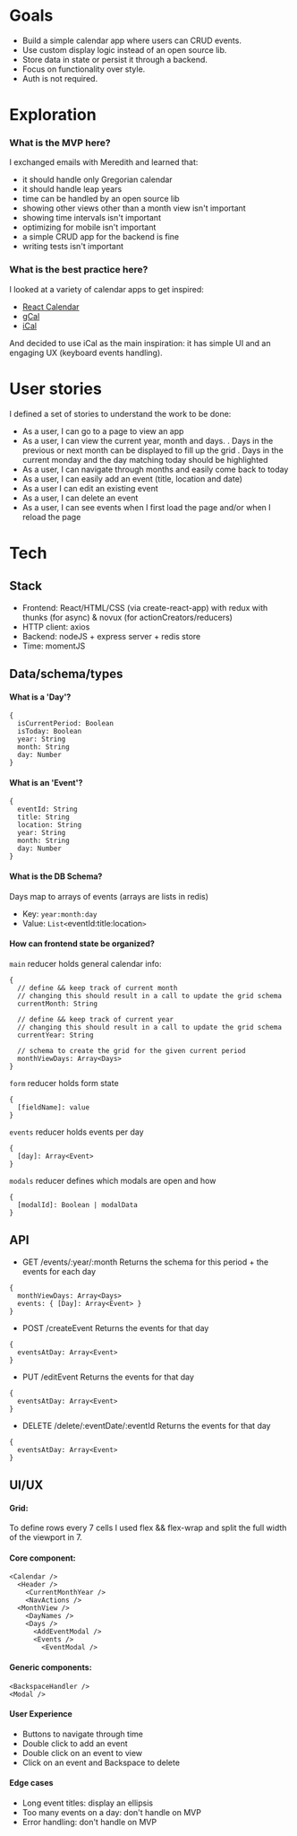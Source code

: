 # Goals

- Build a simple calendar app where users can CRUD events.
- Use custom display logic instead of an open source lib.
- Store data in state or persist it through a backend.
- Focus on functionality over style.
- Auth is not required.

# Exploration

### What is the MVP here?

I exchanged emails with Meredith and learned that:
- it should handle only Gregorian calendar
- it should handle leap years
- time can be handled by an open source lib
- showing other views other than a month view isn't important
- showing time intervals isn't important
- optimizing for mobile isn't important
- a simple CRUD app for the backend is fine
- writing tests isn't important

### What is the best practice here?

I looked at a variety of calendar apps to get inspired:
- [React Calendar](https://www.npmjs.com/package/react-calendar)
- [gCal](https://calendar.google.com/calendar/r)
- [iCal](https://www.icloud.com/calendar)

And decided to use iCal as the main inspiration: it has simple UI and an engaging UX (keyboard events handling).

# User stories

I defined a set of stories to understand the work to be done:
- As a user, I can go to a page to view an app
- As a user, I can view the current year, month and days.
  . Days in the previous or next month can be displayed to fill up the grid
  . Days in the current monday and the day matching today should be highlighted
- As a user, I can navigate through months and easily come back to today
- As a user, I can easily add an event (title, location and date)
- As a user I can edit an existing event
- As a user, I can delete an event
- As a user, I can see events when I first load the page and/or when I reload the page

# Tech

## Stack
- Frontend: React/HTML/CSS (via create-react-app) with redux with thunks (for async) & novux (for actionCreators/reducers)
- HTTP client: axios
- Backend: nodeJS + express server + redis store
- Time: momentJS

## Data/schema/types

#### What is a 'Day'?
```
{
  isCurrentPeriod: Boolean
  isToday: Boolean
  year: String
  month: String
  day: Number
}
```

#### What is an 'Event'?
```
{
  eventId: String
  title: String
  location: String
  year: String
  month: String
  day: Number
}
```

#### What is the DB Schema?

Days map to arrays of events (arrays are lists in redis)
- Key: `year:month:day`
- Value: `List<`eventId:title:location`>`

#### How can frontend state be organized?

`main` reducer holds general calendar info:
```
{
  // define && keep track of current month
  // changing this should result in a call to update the grid schema
  currentMonth: String

  // define && keep track of current year
  // changing this should result in a call to update the grid schema
  currentYear: String

  // schema to create the grid for the given current period
  monthViewDays: Array<Days>
}
```

`form` reducer holds form state
```
{
  [fieldName]: value
}
```

`events` reducer holds events per day
```
{
  [day]: Array<Event>
}
```

`modals` reducer defines which modals are open and how
```
{
  [modalId]: Boolean | modalData
}
```

## API
- GET /events/:year/:month
Returns the schema for this period + the events for each day
```
{
  monthViewDays: Array<Days>
  events: { [Day]: Array<Event> }
}
```

- POST /createEvent
Returns the events for that day
```
{
  eventsAtDay: Array<Event>
}
```

- PUT /editEvent
Returns the events for that day
```
{
  eventsAtDay: Array<Event>
}
```

- DELETE /delete/:eventDate/:eventId
Returns the events for that day
```
{
  eventsAtDay: Array<Event>
}
```

## UI/UX
#### Grid:

To define rows every 7 cells I used flex && flex-wrap and split the full width of the viewport in 7.

#### Core component:
```
<Calendar />
  <Header />
    <CurrentMonthYear />
    <NavActions />
  <MonthView />
    <DayNames />
    <Days />
      <AddEventModal />
      <Events />
        <EventModal />
```

#### Generic components:
```
<BackspaceHandler />
<Modal />
```

#### User Experience
- Buttons to navigate through time
- Double click to add an event
- Double click on an event to view
- Click on an event and Backspace to delete

#### Edge cases
- Long event titles: display an ellipsis
- Too many events on a day: don't handle on MVP
- Error handling: don't handle on MVP
